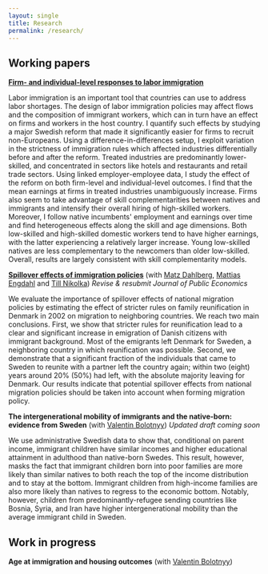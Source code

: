 ```yaml
---
layout: single
title: Research
permalink: /research/
---
```


## Working papers

[**Firm- and individual-level responses to labor immigration**](../assets/files/Bratu_jmp.pdf) 

Labor immigration is an important tool that countries can use to address labor shortages. The design of labor immigration policies may affect flows and the composition of immigrant workers, which can in turn have an effect on firms and workers in the host country. I quantify such effects by studying a major Swedish reform that made it significantly easier for firms to recruit non-Europeans. Using a difference-in-differences setup, I exploit variation in the strictness of immigration rules which affected industries differentially before and after the reform. Treated industries are predominantly lower-skilled, and concentrated in sectors like hotels and restaurants and retail trade sectors. Using linked employer-employee data, I study the effect of the reform on both firm-level and individual-level outcomes. I find that the mean earnings at firms in treated industries unambiguously increase. Firms also seem to take advantage of skill complementarities between natives and immigrants and intensify their overall hiring of high-skilled workers. Moreover, I follow native incumbents' employment and earnings over time and find heterogeneous effects along the skill and age dimensions. Both low-skilled and high-skilled domestic workers tend to have higher earnings, with the latter experiencing a relatively larger increase. Young low-skilled natives are less complementary to the newcomers than older low-skilled. Overall, results are largely consistent with skill complementarity models.

[**Spillover effects of immigration policies**](https://www.ifau.se/globalassets/pdf/se/2018/wp2018-13-spillover-effects-of-stricter-immigration-policies.pdf) (with [Matz Dahlberg](https://katalog.uu.se/profile/?id=N94-1712), [Mattias Engdahl](https://www.ifau.se/en/About-IFAU/Personnel/Researchers-Research-Officers/Mattias-Engdahl/) and [Till Nikolka](http://www.cesifo-group.de/ifoHome/CESifo-Group/ifo/ifo-Mitarbeiter/cvifo-nikolka_t.html)) <em> Revise & resubmit Journal of Public Economics </em>

We evaluate the importance of spillover effects of national migration policies by estimating the effect of stricter rules on family reunification in Denmark in 2002 on migration to neighboring countries. We reach two main conclusions. First, we show that stricter rules for reunification lead to a clear and significant increase in emigration of Danish citizens with immigrant background. Most of the emigrants left Denmark for Sweden, a neighboring country in which reunification was possible. Second, we demonstrate that a significant fraction of the individuals that came to Sweden to reunite with a partner left the country again; within two (eight) years around 20% (50%) had left, with the absolute majority leaving for Denmark. Our results indicate that potential spillover effects from national migration policies should be taken into account when forming migration policy.

<!-- [**The intergenerational mobility of immigrants and the native-born: evidence from Sweden**](../assets/files/Bolotnyy_Bratu_IGM_20190710.pdf) (with [Valentin Bolotnyy](https://scholar.harvard.edu/bolotnyy))  -->

**The intergenerational mobility of immigrants and the native-born: evidence from Sweden** (with [Valentin Bolotnyy](https://scholar.harvard.edu/bolotnyy))  <em> Updated draft coming soon </em>


We use administrative Swedish data to show that, conditional on parent income, immigrant children have similar incomes and higher educational attainment in adulthood than native-born Swedes. This result, however, masks the fact that immigrant children born into poor families are more likely than similar natives to both reach the top of the income distribution and to stay at the bottom. Immigrant children from high-income families are also more likely than natives to regress to the economic bottom. Notably, however, children from predominantly-refugee sending countries like Bosnia, Syria, and Iran have higher intergenerational mobility than the average immigrant child in Sweden.


## Work in progress

**Age at immigration and housing outcomes** (with [Valentin Bolotnyy](https://scholar.harvard.edu/bolotnyy))

